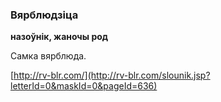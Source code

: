 ### Вярблюдзіца
**назоўнік, жаночы род**

Самка вярблюда.

<a rel="author">[http://rv-blr.com/](http://rv-blr.com/slounik.jsp?letterId=0&maskId=0&pageId=636)</a>
